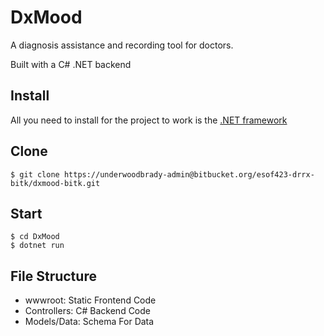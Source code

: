 # DxMood
A diagnosis assistance and recording tool for doctors. 

Built with a C# .NET backend

## Install

All you need to install for the project to work is the [.NET framework](https://dotnet.microsoft.com/en-us/download)
    
## Clone

    $ git clone https://underwoodbrady-admin@bitbucket.org/esof423-drrx-bitk/dxmood-bitk.git

## Start

    $ cd DxMood
    $ dotnet run
    
## File Structure

- wwwroot: Static Frontend Code
- Controllers: C# Backend Code
- Models/Data: Schema For Data